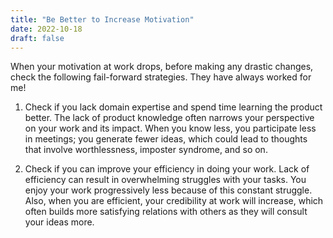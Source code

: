 ```yaml
---
title: "Be Better to Increase Motivation"
date: 2022-10-18
draft: false
---
```


When your motivation at work drops, before making any drastic changes, check the following fail-forward strategies. They have always worked for me!

1. Check if you lack domain expertise and spend time learning the product better. The lack of product knowledge often narrows your perspective on your work and its impact. When you know less, you participate less in meetings; you generate fewer ideas, which could lead to thoughts that involve worthlessness, imposter syndrome, and so on.

2. Check if you can improve your efficiency in doing your work. Lack of efficiency can result in overwhelming struggles with your tasks. You enjoy your work progressively less because of this constant struggle. Also, when you are efficient, your credibility at work will increase, which often builds more satisfying relations with others as they will consult your ideas more.